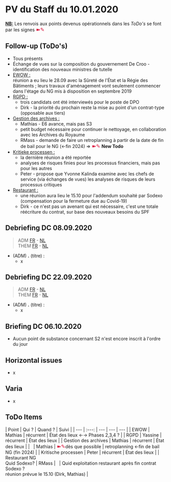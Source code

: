 <link rel="stylesheet" href="https://newdevprojects.github.io/S2/S2.css">
<link rel="stylesheet" href="S2.css">

# PV du Staff du 10.01.2020

<u><b>NB:</b></u> Les renvois aux points devenus opérationnels dans les *ToDo's* se font par les signes <font color="crimson" size="3px">&#10173;&#9998;</font>

## Follow-up (ToDo's)

* Tous présents
* &Eacute;change de vues sur la composition du gouvernement De Croo - identification des nouveaux ministres de tutelle
* <u>EWOW :</u><br>réunion a eu lieu le 28.09 avec la Sûreté de l'&Eacute;tat et la Régie des Bâtiments ; leurs travaux d'aménagement vont seulement commencer dans l'étage du NG mis à disposition en septembre 2019
* <u>RGPD :</u>
    * trois candidats ont été interviewés pour le poste de DPO
    * Dirk - la priorité du prochain reste la mise au point d'un contrat-type (opposable aux tiers)
* <u>Gestion des archives :</u> 
    * Mathias - E6 avance, mais pas S3
    * petit budget nécessaire pour continuer le nettoyage, en collaboration avec les Archives du Royaume
    * RMass - demande de faire un retroplanning à partir de la date de fin de bail pour le NG (&#8592;fin 2024) => <font color="crimson" size="3px">&#10173;&#9998;</font> <b>New Todo</b>
* <u>Kritieke processen :</u>
    * la dernière réunion a été reportée
    * analyses de risques finies pour les processus financiers, mais pas pour les autres
    * Peter - propose que Yvonne Kalinda examine avec les chefs de service (via échanges de vues) les analyses de risques de leurs processus critiques 
* <u>Restaurant :</u>
    * une réunion aura lieu le 15.10 pour l'addendum souhaité par Sodexo (compensation pour la fermeture due au Covid-19)
    * Dirk - ce n'est pas un avenant qui est nécessaire, c'est une totale réécriture du contrat, sur base des nouveaux besoins du SPF

## Debriefing DC 08.09.2020

> ADM [FR](https://newdevprojects.github.io/S2/Staff/20200908_Adm_FR.pdf) - [NL](https://newdevprojects.github.io/S2/Staff/20200908_Adm_NL.pdf)<br>THEM [FR](https://newdevprojects.github.io/S2/Staff/20200908_Them_FR.pdf) - [NL](https://newdevprojects.github.io/S2/Staff/20200908_Them_NL.pdf)

* (ADM) <b>.</b> (titre) : 
    * x

## Debriefing DC 22.09.2020

> ADM [FR](https://newdevprojects.github.io/S2/Staff/20200922_Adm_FR.pdf) - [NL](https://newdevprojects.github.io/S2/Staff/20200922_Adm_NL.pdf)<br>THEM [FR](https://newdevprojects.github.io/S2/Staff/20200922_Them_FR.pdf) - [NL](https://newdevprojects.github.io/S2/Staff/20200922_Them_NL.pdf)

* (ADM) <b>.</b> (titre) : 
    * x

## Briefing DC 06.10.2020

* Aucun point de substance concernant S2 n'est encore inscrit à l'ordre du jour

## Horizontal issues

* x

## Varia

* x

## ToDo Items

| Point | Qui ? | Quand ? | Suivi |
| --- | :---: | --- | --- | --- |
| EWOW | Mathias | récurrent | &Eacute;tat des lieux &#8592;&#8594; Phases 2,3,4 ? |
| RGPD | Yassine | récurrent | &Eacute;tat des lieux |
| Gestion des archives | Mathias | récurrent | &Eacute;tat des lieux |
| &nbsp; | Mathias | <font color="crimson" size="3px">&#10173;&#9998;</font>dès que possible | retroplanning &#8592;fin de bail NG (fin 2024) |
| Kritische processen | Peter | récurrent | &Eacute;tat des lieux |
| Restaurant NG<br>Quid Sodexo? | RMass | &nbsp; | Quid exploitation restaurant après fin contrat Sodexo ?<br>réunion prévue le 15.10 (Dirk, Mathias) |

